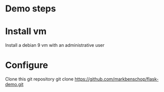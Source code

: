 # Demo steps

# Install vm
Install a debian 9 vm with an administrative user


# Configure
Clone this git repository
  git clone https://github.com/markbenschop/flask-demo.git


